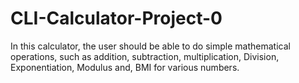 # CLI-Calculator-Project-0
In this calculator, the user should be able to do simple mathematical operations, such as addition, subtraction, multiplication, Division, Exponentiation, Modulus and, BMI for various numbers.
